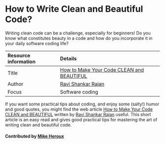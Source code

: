 # How to Write Clean and Beautiful Code?

Writing clean code can be a challenge, especially for beginners! Do you know what constitutes beauty in a code and how do you incorporate it in your daily software coding life?

Resource information | Details
:--- | :--- 
Title  | [How to Make Your Code CLEAN and BEAUTIFUL](https://medium.com/swlh/excellent-code-clean-and-beautiful-code-b541ca4b5a39)
Author | [Ravi Shankar Rajan](https://medium.com/@rsrajan1)
Focus | Software coding


If you want some practical tips about coding, and enjoy some (salty!) humor and good quotes, you might find the web article [How to Make Your Code CLEAN and BEAUTIFUL](https://medium.com/swlh/excellent-code-clean-and-beautiful-code-b541ca4b5a39) written by [Ravi Shankar Rajan](https://medium.com/@rsrajan1) useful. This short article is an easy read and gives good practical tips for mastering the art of writing clean and beautiful code.

#### Contributed by [Mike Heroux](https://github.com/maherou)

<!---
Publish: yes
Categories: development, planning
Topics: software engineering, design
Tags:
Level: 2
Prerequisites: defaults
Aggregate: none
--->
